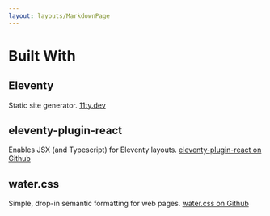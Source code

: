 ```yaml
---
layout: layouts/MarkdownPage
---
```

# Built With

## Eleventy
Static site generator. [11ty.dev](https://11ty.dev)

## eleventy-plugin-react
Enables JSX (and Typescript) for Eleventy layouts. [eleventy-plugin-react on Github](https://github.com/kaicataldo/eleventy-plugin-react)

## water.css
Simple, drop-in semantic formatting for web pages. [water.css on Github](https://github.com/kognise/water.css)